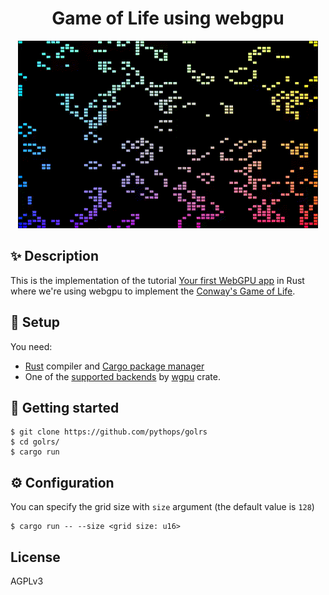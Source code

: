 <div align="center">
    <h1>Game of Life using webgpu</h1>
    <img src="assets/demo.gif">
</div>

## ✨ Description

This is the implementation of the tutorial [Your first WebGPU app](https://codelabs.developers.google.com/your-first-webgpu-app) in Rust where we're using webgpu to implement the [Conway's Game of Life](https://en.wikipedia.org/wiki/Conway%27s_Game_of_Life).

## 🔌 Setup

You need:

- [Rust](https://www.rust-lang.org/) compiler and [Cargo package manager](https://doc.rust-lang.org/cargo/)
- One of the [supported backends](https://github.com/gfx-rs/wgpu#supported-platforms) by [wgpu](https://github.com/gfx-rs/wgpu) crate.

## 🚀 Getting started

```
$ git clone https://github.com/pythops/golrs
$ cd golrs/
$ cargo run
```

## ⚙️ Configuration

You can specify the grid size with `size` argument (the default value is `128`)

```
$ cargo run -- --size <grid size: u16>

```

## License

AGPLv3
